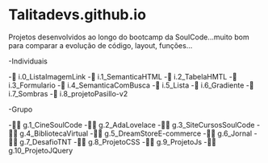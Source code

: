 # Talitadevs.github.io
Projetos desenvolvidos ao longo do bootcamp da SoulCode...muito bom para comparar a evolução de código, layout, funções...

-Individuais

  -📌 i.0_ListaImagemLink
  -📌 i.1_SemanticaHTML
  -📌 i.2_TabelaHMTL
  -📌 i.3_Formulario
  -📌 i.4_SemanticaComBusca
  -📌 i.5_Lista
  -📌 i.6_Gradiente
  -📌 i.7_Sombras
  -📌 i.8_projetoPasillo-v2

-Grupo

  -🤝🏽 g.1_CineSoulCode
  -🤝🏽 g.2_AdaLovelace
  -🤝🏽 g.3_SiteCursosSoulCode
  -🤝🏽 g.4_BibliotecaVirtual
  -🤝🏽 g.5_DreamStoreE-commerce
  -🤝🏽 g.6_Jornal
  -🤝🏽 g.7_DesafioTNT
  -🤝🏽 g.8_ProjetoCSS
  -🤝🏽 g.9_ProjetoJs
  -🤝🏽 g.10_ProjetoJQuery
